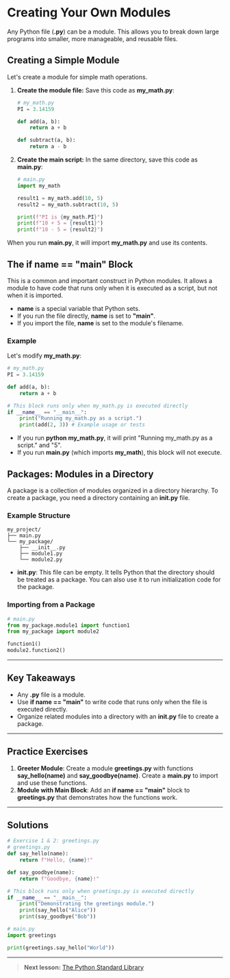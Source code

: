 
# Creating Your Own Modules

Any Python file (**.py**) can be a module. This allows you to break down large programs into smaller, more manageable, and reusable files.

## Creating a Simple Module

Let's create a module for simple math operations.

1. **Create the module file:**
    Save this code as **my_math.py**:

    ```python
    # my_math.py
    PI = 3.14159

    def add(a, b):
        return a + b

    def subtract(a, b):
        return a - b
    ```

2. **Create the main script:**
    In the same directory, save this code as **main.py**:

    ```python
    # main.py
    import my_math

    result1 = my_math.add(10, 5)
    result2 = my_math.subtract(10, 5)

    print(f"PI is {my_math.PI}")
    print(f"10 + 5 = {result1}")
    print(f"10 - 5 = {result2}")
    ```

When you run **main.py**, it will import **my_math.py** and use its contents.

## The **if **name** == "**main**"** Block

This is a common and important construct in Python modules. It allows a module to have code that runs only when it is executed as a script, but not when it is imported.

- ****name**** is a special variable that Python sets.
- If you run the file directly, ****name**** is set to **"**main**"**.
- If you import the file, ****name**** is set to the module's filename.

### Example

Let's modify **my_math.py**:

```python
# my_math.py
PI = 3.14159

def add(a, b):
    return a + b

# This block runs only when my_math.py is executed directly
if __name__ == "__main__":
    print("Running my_math.py as a script.")
    print(add(2, 3)) # Example usage or tests
```

- If you run **python my_math.py**, it will print "Running my_math.py as a script." and "5".
- If you run **main.py** (which imports **my_math**), this block will not execute.

## Packages: Modules in a Directory

A package is a collection of modules organized in a directory hierarchy. To create a package, you need a directory containing an ****init**.py** file.

### Example Structure

```
my_project/
├── main.py
└── my_package/
    ├── __init__.py
    ├── module1.py
    └── module2.py
```

- ****init**.py**: This file can be empty. It tells Python that the directory should be treated as a package. You can also use it to run initialization code for the package.

### Importing from a Package

```python
# main.py
from my_package.module1 import function1
from my_package import module2

function1()
module2.function2()
```

---

## Key Takeaways

- Any **.py** file is a module.
- Use **if **name** == "**main**"** to write code that runs only when the file is executed directly.
- Organize related modules into a directory with an ****init**.py** file to create a package.

---

## Practice Exercises

1. **Greeter Module**: Create a module **greetings.py** with functions **say_hello(name)** and **say_goodbye(name)**. Create a **main.py** to import and use these functions.
2. **Module with Main Block**: Add an **if **name** == "**main**"** block to **greetings.py** that demonstrates how the functions work.

---

## Solutions

```python
# Exercise 1 & 2: greetings.py
# greetings.py
def say_hello(name):
    return f"Hello, {name}!"

def say_goodbye(name):
    return f"Goodbye, {name}!"

# This block runs only when greetings.py is executed directly
if __name__ == "__main__":
    print("Demonstrating the greetings module.")
    print(say_hello("Alice"))
    print(say_goodbye("Bob"))

# main.py
import greetings

print(greetings.say_hello("World"))
```

---
> **Next lesson:** [The Python Standard Library](standard-library)
